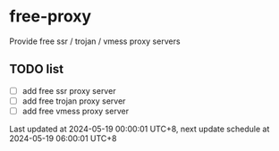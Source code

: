 
# free-proxy
Provide free ssr / trojan / vmess proxy servers


## TODO list
- [ ] add free ssr proxy server
- [ ] add free trojan proxy server
- [ ] add free vmess proxy server

Last updated at 2024-05-19 00:00:01 UTC+8, next update schedule at 2024-05-19 06:00:01 UTC+8

